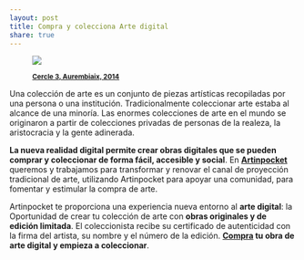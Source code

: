 ```yaml
---
layout: post
title: Compra y colecciona Arte digital
share: true
---
```


<figure class="text-center">
	<img src="http://www.artinpocket.cat/wp-content/uploads/2014/05/cercle-3-watermark.jpg">
	<figcaption>
		<p><small><strong><a href="http://www.artinpocket.cat/product/cercle-3-aurembiaix-2014/">Cercle 3, Aurembiaix, 2014</a></strong></small></p>
	</figcaption>
</figure>

Una colección de arte es un conjunto de piezas artísticas recopiladas por una persona o una institución. Tradicionalmente coleccionar arte estaba al alcance de una minoría. Las enormes colecciones de arte en el mundo se originaron a partir de colecciones privadas de personas de la realeza, la aristocracia y la gente adinerada.

**La nueva realidad digital permite crear obras digitales que se pueden comprar y coleccionar de forma fácil, accesible y social**.  En **[Artinpocket](http://www.artinpocket.cat/)** queremos y trabajamos para transformar y renovar el canal de proyección tradicional de arte, utilizando Artinpocket para apoyar una comunidad, para fomentar y estimular la compra de arte.

Artinpocket te proporciona una experiencia nueva entorno al **arte digital**: la Oportunidad de crear tu colección de arte con **obras originales y de edición limitada**. El coleccionista recibe su certificado de autenticidad con la firma del artista, su nombre y el número de la edición. **[Compra](http://www.artinpocket.cat/botiga/) tu obra de arte digital y empieza a coleccionar**.